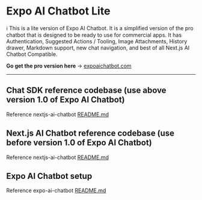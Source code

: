 # Expo AI Chatbot Lite

ℹ️ This is a lite version of Expo AI Chatbot. It is a simplified version of the pro chatbot that is designed to be ready to use for commercial apps. It has Authentication, Suggested Actions / Tooling, Image Attachments, History drawer, Markdown support, new chat navigation, and best of all Next.js AI Chatbot Compatible. 

**Go get the pro version here** → [expoaichatbot.com](https://www.expoaichatbot.com)


---
## Chat SDK  reference codebase (use above version 1.0 of Expo AI Chatbot)

Reference nextjs-ai-chatbot [README.md](./ai-chatbot/README.md)

## Next.js AI Chatbot reference codebase (use before version 1.0 of Expo AI Chatbot)

Reference nextjs-ai-chatbot [README.md](./nextjs-ai-chatbot/README.md)

## Expo AI Chatbot setup

Reference expo-ai-chatbot [README.md](./expo-ai-chatbot/README.md)

